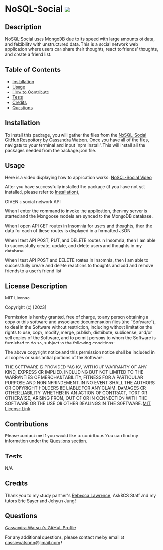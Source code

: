 # NoSQL-Social ![](https://img.shields.io/badge/license-MIT-blue)

## Description

NoSQL-Social uses MongoDB due to its speed with large amounts of data, and felxibility with unstructured data. This is a social network web application where users can share their thoughts, react to friends’ thoughts, and create a friend list.

## Table of Contents

- [Installation](#installation)
- [Usage](#usage)
- [How to Contribute](#contributions)
- [Tests](#tests)
- [Credits](#credits)
- [Questions](#questions)

## Installation

To install this package, you will gather the files from the [NoSQL-Social GitHub Respoitory by Cassandra Watson](https://github.com/cassiewatsonn/NoSQL-Social). Once you have all of the files, navigate to your terminal and input 'npm install'. This will install all the packages needed from the package.json file.

## Usage

Here is a video displaying how to application works: [NoSQL-Social Video](https://)

After you have successfully installed the package (if you have not yet installed, please refer to [Installation](#installation)),

GIVEN a social network API

When I enter the command to invoke the application, then my server is started and the Mongoose models are synced to the MongoDB database.

When I open API GET routes in Insomnia for users and thoughts, then the data for each of these routes is displayed in a formatted JSON

When I test API POST, PUT, and DELETE routes in Insomnia, then I am able to successfully create, update, and delete users and thoughts in my database

When I test API POST and DELETE routes in Insomnia, then I am able to successfully create and delete reactions to thoughts and add and remove friends to a user’s friend list

## License Description

MIT License

Copyright (c) [2023]

Permission is hereby granted, free of charge, to any person obtaining a copy
of this software and associated documentation files (the "Software"), to deal
in the Software without restriction, including without limitation the rights
to use, copy, modify, merge, publish, distribute, sublicense, and/or sell
copies of the Software, and to permit persons to whom the Software is
furnished to do so, subject to the following conditions:

The above copyright notice and this permission notice shall be included in all
copies or substantial portions of the Software.

THE SOFTWARE IS PROVIDED "AS IS", WITHOUT WARRANTY OF ANY KIND, EXPRESS OR
IMPLIED, INCLUDING BUT NOT LIMITED TO THE WARRANTIES OF MERCHANTABILITY,
FITNESS FOR A PARTICULAR PURPOSE AND NONINFRINGEMENT. IN NO EVENT SHALL THE
AUTHORS OR COPYRIGHT HOLDERS BE LIABLE FOR ANY CLAIM, DAMAGES OR OTHER
LIABILITY, WHETHER IN AN ACTION OF CONTRACT, TORT OR OTHERWISE, ARISING FROM,
OUT OF OR IN CONNECTION WITH THE SOFTWARE OR THE USE OR OTHER DEALINGS IN THE
SOFTWARE.
[MIT License Link](https://choosealicense.com/licenses/mit)

## Contributions

Please contact me if you would like to contribute. You can find my information under the [Questions](#questions) section.

## Tests

N/A

## Credits

Thank you to my study partner's [Rebecca Lawrence](https://github.com/rkml14), AskBCS Staff and my tutors Eric Sayer and Jehyun Jung!

## Questions

[Cassandra Watson's GitHub Profile](https://github.com/cassiewatsonn)

For any additional questions, please contact me by email at cassiewatsonn@gmail.com !
